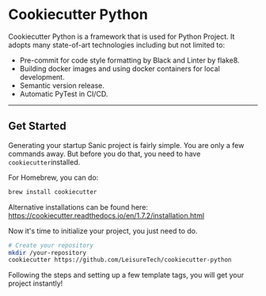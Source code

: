 # Cookiecutter Python

Cookiecutter Python is a framework that is used for Python Project. It adopts many state-of-art technologies including
but not limited to:
- Pre-commit for code style formatting by Black and Linter by flake8.
- Building docker images and using docker containers for local development.
- Semantic version release.
- Automatic PyTest in CI/CD.

----
## Get Started

Generating your startup Sanic project is fairly simple. You are only a few
commands away.
But before you do that, you need to have `cookiecutter`installed.

For Homebrew, you can do:
```bash
brew install cookiecutter
```
Alternative installations can be found here:
https://cookiecutter.readthedocs.io/en/1.7.2/installation.html

Now it's time to initialize your project, you just need to do.

```bash
# Create your repository
mkdir /your-repository
cookiecutter https://github.com/LeisureTech/cookiecutter-python
```
Following the steps and setting up a few template tags,
you will get your project instantly!
